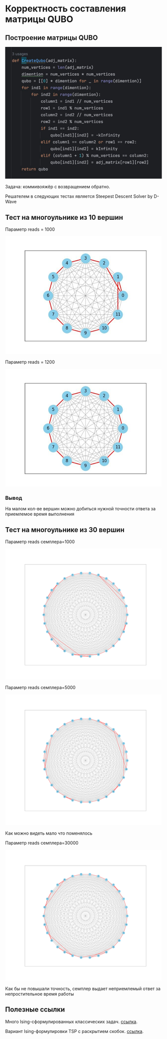 # Корректность составления матрицы QUBO

## Построение матрицы QUBO

![Построение QUBO матрицы](images/code.jpg)

Задача: коммивояжёр с возвращением обратно.

Решателем в следующих тестах является Steepest Descent Solver by D-Wave

## Тест на многоульнике из 10 вершин

Параметр reads = 1000

![](images/test1.jpg)

Параметр reads = 1200

![](images/test2.jpg)

### Вывод

На малом кол-ве вершин можно добиться нужной точности ответа за приемлемое время выполнения

## Тест на многоульнике из 30 вершин

Параметр reads семплера=1000

![](images/test30_1.png)

Параметр reads семплера=5000

![](images/test30_2.png)

Как можно видеть мало что поменялось


Параметр reads семплера=30000

![](images/test30_3.png)

Как бы не повышали точность, семплер выдает неприемлемый ответ за непростительное время работы

## Полезные ссылки

Много Ising-сформулированных классических задач. [ссылка](https://arxiv.org/pdf/1302.5843.pdf).

Вариант Ising-формулировки TSP с раскрытием скобок. [ссылка](кttps://www.ece.ualberta.ca/~jhan8/publications/SB_TSP_ISOCC_Submitted.pdf).

